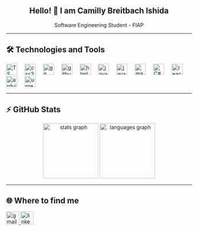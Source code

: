 <h2 align="center">Hello! 👋 I am Camilly Breitbach Ishida</h2>

<p align="center">
 Software Engineering Student - FIAP
</p>

---

## 🛠 Technologies and Tools

<div align="left">
  <img src="https://cdn.jsdelivr.net/gh/devicons/devicon@latest/icons/typescript/typescript-original.svg" height="30" alt="TS logo"  />
  <img width="12" />
  <img src="https://cdn.jsdelivr.net/gh/devicons/devicon/icons/css3/css3-original.svg" height="30" alt="css3 logo"  />
  <img width="12" />
  <img src="https://cdn.jsdelivr.net/gh/devicons/devicon/icons/git/git-original.svg" height="30" alt="git logo"  />
  <img width="12" />
  <img src="https://cdn.jsdelivr.net/gh/devicons/devicon/icons/github/github-original.svg" height="30" alt="github logo"  />
  <img width="12" />
  <img src="https://cdn.jsdelivr.net/gh/devicons/devicon/icons/html5/html5-original.svg" height="30" alt="html5 logo"  />
  <img width="12" />
  <img src="https://cdn.jsdelivr.net/gh/devicons/devicon/icons/java/java-original.svg" height="30" alt="java logo"  />
  <img width="12" />
  <img src="https://cdn.jsdelivr.net/gh/devicons/devicon/icons/javascript/javascript-original.svg" height="30" alt="javascript logo"  />
  <img width="12" />
  <img src="https://cdn.jsdelivr.net/gh/devicons/devicon@latest/icons/maya/maya-original.svg" height="30" alt="maya logo"  />
  <img width="12" />
  <img src="https://cdn.jsdelivr.net/gh/devicons/devicon@latest/icons/csharp/csharp-original.svg" height="30" alt="C# logo"  />
  <img width="12" />
  <img src="https://cdn.jsdelivr.net/gh/devicons/devicon@latest/icons/react/react-original.svg" height="30" alt="react logo"  />
  <img width="12" /> 
  <img src="https://cdn.jsdelivr.net/gh/devicons/devicon@latest/icons/arduino/arduino-original.svg" height="30" alt="arduino logo"  />
  <img width="12" />
  <img src="https://skillicons.dev/icons?i=unreal" height="30" alt="unreal logo"  />
</div>

---

## ⚡ GitHub Stats

<div align="center">
  <img src="https://github-readme-stats.vercel.app/api?username=Millkyy&show_icons=true&theme=dracula" height="150" alt="stats graph"  />
  <img src="https://github-readme-stats.vercel.app/api/top-langs?username=Millkyy&layout=compact&theme=dracula" height="150" alt="languages graph"  />
</div>

---

## 🌐 Where to find me

<div align="left">
  <a href="mailto:camillyishida@gmail.com">
    <img src="https://img.shields.io/static/v1?message=Gmail&logo=gmail&label=&color=D14836&logoColor=white&labelColor=&style=for-the-badge" height="35" alt="gmail logo"  />
  </a>
  <a href="https://www.linkedin.com/in/camilly-ishida-13616227b/" target="_blank">
    <img src="https://img.shields.io/static/v1?message=LinkedIn&logo=linkedin&label=&color=0077B5&logoColor=white&labelColor=&style=for-the-badge" height="35" alt="linkedin logo"  />
  </a>
</div>
